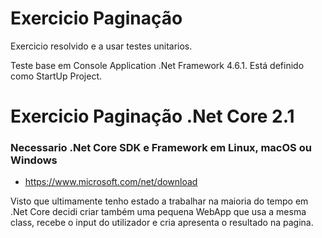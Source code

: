 # Exercicio Paginação

Exercicio resolvido e a usar testes unitarios.

Teste base em Console Application .Net Framework 4.6.1.
Está definido como StartUp Project.
 
# Exercicio Paginação .Net Core 2.1

### Necessario .Net Core SDK e Framework em Linux, macOS ou Windows

 - https://www.microsoft.com/net/download

Visto que ultimamente tenho estado a trabalhar na maioria do tempo em .Net Core decidi criar também uma pequena WebApp que usa a mesma class, recebe o input do utilizador e cria apresenta o resultado na pagina.
